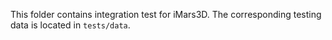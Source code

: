 This folder contains integration test for iMars3D.
The corresponding testing data is located in `tests/data`.